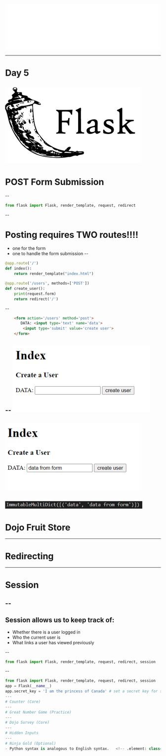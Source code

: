 ![](../../images/coding_dojo_logo_white.png)
<!-- .slide:data-background="#000000" -->
---
# Day 5
<!-- .slide:data-background="#000000" -->
![](../../images/flask-logo.png)   <!-- .element: class="fragment" -->
---
# POST Form Submission
--
```py
from flask import Flask, render_template, request, redirect
```
--
# Posting requires TWO routes!!!!
- one for the form  <!-- .element: class="fragment" -->
- one to handle the form submission  <!-- .element: class="fragment" -->
--
```py
@app.route('/')
def index():
    return render_template("index.html")
```
<!-- .element: class="fragment" -->

```py
@app.route('/users', methods=['POST'])
def create_user():
    print(request.form)
    return redirect('/')
```
<!-- .element: class="fragment" -->
--
```html
    <form action='/users' method='post'>
       DATA: <input type='text' name='data'>
        <input type='submit' value='create user'>
    </form>
```
--
![](../../images/post-form.png)
--
![](../../images/post-form2.png)
--
![](../../images/form-dict.png)
---
# Dojo Fruit Store
---
# Redirecting
---
# Session
--
--
## Session allows us to keep track of:
- Whether there is a user logged in
- Who the current user is
- What links a user has viewed previously

--
```py
from flask import Flask, render_template, request, redirect, session
```
--
```py
from flask import Flask, render_template, request, redirect, session
app = Flask(__name__)
app.secret_key = 'I am the princess of Canada' # set a secret key for security purposes
---
# Counter (Core)
---
# Great Number Game (Practice)
---
# Dojo Survey (Core)
---
# Hidden Inputs
---
# Ninja Gold (Optional)
- Python syntax is analogous to English syntax.   <!-- .element: class="fragment" -->